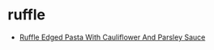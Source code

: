 # ruffle

 * [Ruffle Edged Pasta With Cauliflower And Parsley Sauce](../index/r/ruffle-edged-pasta-with-cauliflower-and-parsley-sauce-11465.json)
